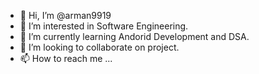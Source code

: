 - 👋 Hi, I’m @arman9919
- 👀 I’m interested in Software Engineering.
- 🌱 I’m currently learning Andorid Development and DSA.
- 💞️ I’m looking to collaborate on project.
- 📫 How to reach me ...

<!---
arman9919/arman9919 is a ✨ special ✨ repository because its `README.md` (this file) appears on your GitHub profile.
You can click the Preview link to take a look at your changes.
--->
